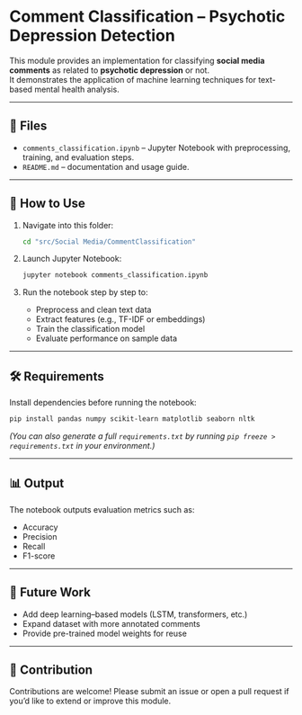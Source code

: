 # Comment Classification – Psychotic Depression Detection

This module provides an implementation for classifying **social media comments** as related to **psychotic depression** or not.  
It demonstrates the application of machine learning techniques for text-based mental health analysis.

---

## 📂 Files
- `comments_classification.ipynb` – Jupyter Notebook with preprocessing, training, and evaluation steps.
- `README.md` – documentation and usage guide.

---

## 🚀 How to Use
1. Navigate into this folder:
   ```bash
   cd "src/Social Media/CommentClassification"
   ```

2. Launch Jupyter Notebook:
   ```bash
   jupyter notebook comments_classification.ipynb
   ```

3. Run the notebook step by step to:
   - Preprocess and clean text data
   - Extract features (e.g., TF-IDF or embeddings)
   - Train the classification model
   - Evaluate performance on sample data

---

## 🛠 Requirements
Install dependencies before running the notebook:

```bash
pip install pandas numpy scikit-learn matplotlib seaborn nltk
```

*(You can also generate a full `requirements.txt` by running `pip freeze > requirements.txt` in your environment.)*

---

## 📊 Output
The notebook outputs evaluation metrics such as:
- Accuracy
- Precision
- Recall
- F1-score

---

## 🌱 Future Work
- Add deep learning–based models (LSTM, transformers, etc.)
- Expand dataset with more annotated comments
- Provide pre-trained model weights for reuse

---

## 🤝 Contribution
Contributions are welcome! Please submit an issue or open a pull request if you’d like to extend or improve this module.
